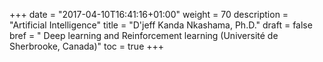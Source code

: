 +++
date = "2017-04-10T16:41:16+01:00"
weight = 70
description = "Artificial Intelligence"
title = "D'jeff Kanda Nkashama, Ph.D."
draft = false
bref =  " Deep learning and Reinforcement learning (Université de Sherbrooke, Canada)"
toc = true
+++
